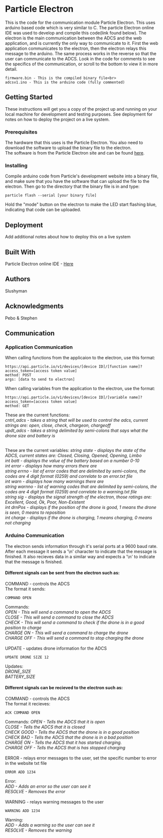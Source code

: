 # Particle Electron

This is the code for the communication module Particle Electron. This uses arduino based code which is very similar to C. The particle Electron online IDE was used to develop and compile this code(link found below). The electron is the main communication between the ADCS and the web application, and is currently the only way to communicate to it. First the web application communicates to the electron, then the electron relays this message to the arduino. The same process works in the reverse so that the user can communicate to the ADCS. Look in the code for comments to see the specifics of the communication, or scroll to the bottom to view it in more detail.<br>
```
firmware.bin - This is the compiled binary file<br>
adcsv1.ino - This is the arduino code (fully commented)
```

## Getting Started

These instructions will get you a copy of the project up and running on your local machine for development and testing purposes. See deployment for notes on how to deploy the project on a live system.

### Prerequisites

The hardware that this uses is the Particle Electron. You also need to download the software to upload the binary file to the electron.<br>
The software is from the Particle Electron site and can be found <a href="https://docs.particle.io/guide/tools-and-features/cli/electron/">here</a>.

### Installing

Compile arduino code from Particle's development website into a binary file, and make sure that you have the software that can upload the file to the electron. Then go to the directory that the binary file is in and type:
```
particle flash --serial [your binary file]
```
Hold the "mode" button on the electron to make the LED start flashing blue, indicating that code can be uploaded.

## Deployment

Add additional notes about how to deploy this on a live system

## Built With

Particle Electron online IDE - <a href="https://build.particle.io">Here</a>

## Authors

Slushyman

## Acknowledgments

Pebo & Stephen

## Communication
### Application Communication
When calling functions from the applicaion to the electron, use this format:
```
https://api.particle.io/v1/devices/[device ID]/[function name]?access_token=[access token value]
method: POST
args: [data to send to electron]
```
When calling variables from the application to the electron, use the format:
```
https://api.particle.io/v1/devices/[device ID]/[variable name]?access_token=[access token value]
method: GET
```
These are the current functions:<br>
  *cntrl_adcs - takes a string that will be used to control the adcs, current strings are: open, close, check, chargeon, chargeoff<br>
  updt_adcs - takes a string delimited by semi-colons that says what the drone size and battery is*<br><br>

These are the current variables:
  *string state - displays the state of the ADCS, current states are: Closed, Closing, Opened, Opening, Limbo<br>
  int     batt - displays the value of the battery based on a number 0-10<br>
  int     error - displays how many errors there are<br>
  string  errno - list of error codes that are delimited by semi-colons, the codes are 4 digit format (0259) and correlate to an error.txt file<br>
  int     warn - displays how many warnings there are<br>
  string  warnno - list of warning codes that are delimited by semi-colons, the codes are 4 digit format (0259) and correlate to a warning.txt file<br>
  string  sig - displays the signal strength of the electron, those ratings are: Excellent, Good, Ok, Poor, Non-Existent<br>
  int     drnPos - displays if the position of the drone is good, 1 means the drone is seen, 0 means to reposition<br>
  int     charge - displays if the drone is charging, 1 means charging, 0 means not charging*
### Arduino Communication
The electron sends information through it's serial ports at a 9600 baud rate. After each message it sends a '\n' character to indicate that the message is finished. It also recieves data in a similar way and expects a '\n' to indicate that the message is finished.<br>
#### Different signals can be sent from the electron such as:
COMMAND - controls the ADCS<br>
The format it sends:<br>
```
COMMAND OPEN
```
Commands:<br>
  *OPEN - This will send a command to open the ADCS<br>
  CLOSE - This will send a command to close the ADCS<br>
  CHECK - This will send a command to check if the drone is in a good position to charge<br>
  CHARGE ON - This will send a command to charge the drone<br>
  CHARGE OFF - This will send a command to stop charging the drone*<br><br>
UPDATE - updates drone information for the ADCS
```
UPDATE DRONE SIZE 12
```
Updates:<br>
  *DRONE_SIZE<br>
  BATTERY_SIZE*

#### Different signals can be recieved to the electron such as:
COMMAND - controls the ADCS<br>
The format it recieves:<br>
```
ACK COMMAND OPEN
```
Commands:
  *OPEN - Tells the ADCS that it is open<br>
  CLOSE - Tells the ADCS that it is closed<br>
  CHECK GOOD - Tells the ADCS that the drone is in a good position<br>
  CHECK BAD - Tells the ADCS that the drone is in a bad position<br>
  CHARGE ON - Tells the ADCS that it has started charging.<br>
  CHARGE OFF - Tells the ADCS that is has stopped charging*<br><br>
ERROR - relays error messages to the user, set the specific number to error in the website txt file
```
ERROR ADD 1234
```
Error:<br>
  *ADD - Adds an error so the user can see it<br>
  RESOLVE - Removes the error*<br><br>
WARNING - relays warning messages to the user
```
WARNING ADD 1234
```
Warning:<br>
  *ADD - Adds a warning so the user can see it<br>
  RESOLVE - Removes the warning*<br>
